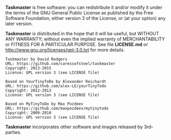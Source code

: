 **Taskmaster** is free software: you can redistribute it and/or modify
it under the terms of the GNU General Public License as published by
the Free Software Foundation, either version 3 of the License, or
(at your option) any later version.

**Taskmaster** is distributed in the hope that it will be useful,
but WITHOUT ANY WARRANTY; without even the implied warranty of
MERCHANTABILITY or FITNESS FOR A PARTICULAR PURPOSE. See file **LICENSE.md** or <http://www.gnu.org/licenses/gpl-3.0.txt> for more details.

    Taskmaster by David Rodgers
    URL: https://github.com/caressofsteel/taskmaster
    Copyright: 2013-2015
    License: GPL version 3 (see LICENSE file)

    Based on YourTinyToDo by Alexander Reichardt
    URL: https://github.com/alex-LE/yourTinyTodo
    Copyright: 2012-2013
    License: GPL version 3 (see LICENSE file)
    
    Based on MyTinyToDo by Max Pozdeev
    URL: https://github.com/maxpozdeev/mytinytodo
    Copyright: 2009-2010
    License: GPL version 3 (see LICENSE file)

**Taskmaster** incorporates other software and images released by 3rd-parties.